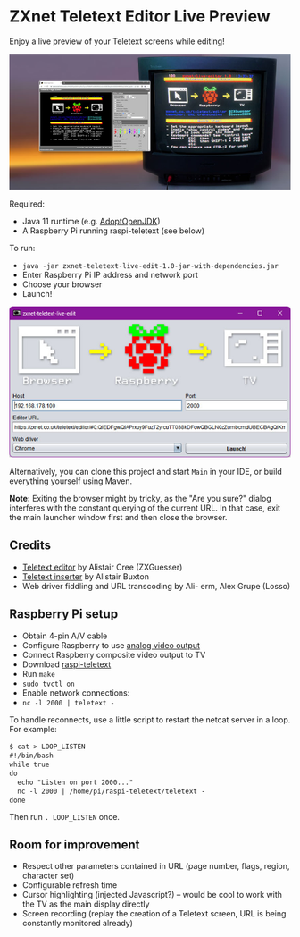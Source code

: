 # ZXnet Teletext Editor Live Preview

Enjoy a live preview of your Teletext screens while editing!

![Logo](headerlogo.jpg)

Required:

* Java 11 runtime (e.g. [AdoptOpenJDK](https://adoptopenjdk.net/))
* A Raspberry Pi running raspi-teletext (see below)

To run:

* `java -jar zxnet-teletext-live-edit-1.0-jar-with-dependencies.jar`
* Enter Raspberry Pi IP address and network port
* Choose your browser
* Launch!

![Launch dialog](launch.jpg)

Alternatively, you can clone this project and start `Main` in your IDE, or build
everything yourself using Maven.

**Note:** Exiting the browser might by tricky, as the "Are you sure?" dialog interferes with
the constant querying of the current URL. In that case, exit the main launcher window first and then
close the browser.

## Credits

* [Teletext editor](https://zxnet.co.uk/teletext/editor/) by Alistair Cree (ZXGuesser)
* [Teletext inserter](https://github.com/ali1234/raspi-teletext) by Alistair Buxton
* Web driver fiddling and URL transcoding by Ali- erm, Alex Grupe (Losso)

## Raspberry Pi setup

* Obtain 4-pin A/V cable
* Configure Raspberry to use [analog video output](https://mlagerberg.gitbooks.io/raspberry-pi/content/3.5-analog-video-output.html)
* Connect Raspberry composite video output to TV
* Download [raspi-teletext](https://github.com/ali1234/raspi-teletext)
* Run `make`
* `sudo tvctl on`
* Enable network connections:
* `nc -l 2000 | teletext -`

To handle reconnects, use a little script to restart the netcat server in a loop. For example:

    $ cat > LOOP_LISTEN
    #!/bin/bash
    while true
    do
      echo "Listen on port 2000..."
      nc -l 2000 | /home/pi/raspi-teletext/teletext -
    done

Then run `. LOOP_LISTEN` once.

## Room for improvement

* Respect other parameters contained in URL (page number, flags, region, character set)
* Configurable refresh time
* Cursor highlighting (injected Javascript?) – would be cool to work with the TV as the main display directly
* Screen recording (replay the creation of a Teletext screen, URL is being constantly monitored already)